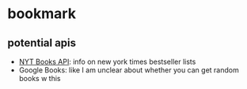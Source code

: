 # bookmark

## potential apis
- [NYT Books API](https://developer.nytimes.com/docs/books-product/1/overview): info on new york times bestseller lists
- Google Books: like I am unclear about whether you can get random books w this

